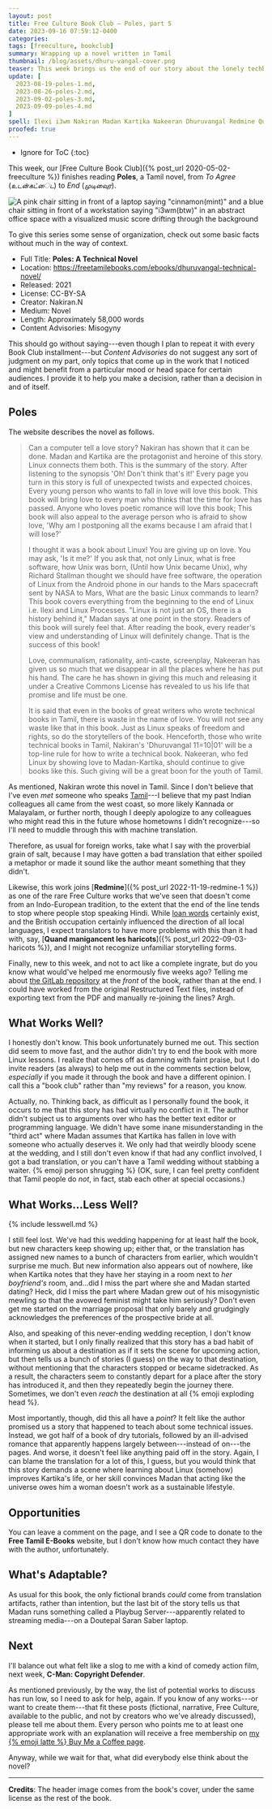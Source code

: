 ```yaml
---
layout: post
title: Free Culture Book Club — Poles, part 5
date: 2023-09-16 07:59:12-0400
categories:
tags: [freeculture, bookclub]
summary: Wrapping up a novel written in Tamil
thumbnail: /blog/assets/dhuru-vangal-cover.png
teaser: This week brings us the end of our story about the lonely techbro and his prey. Weddings ensue, and I feel so lost.
update: [
  2023-08-19-poles-1.md,
  2023-08-26-poles-2.md,
  2023-09-02-poles-3.md,
  2023-09-09-poles-4.md
]
spell: Ilexi i3wm Nakiran Madan Kartika Nakeeran Dhuruvangal Redmine Quand manigancent les techbro Playbug Doutepal
proofed: true
---
```


* Ignore for ToC
{:toc}

This week, our [Free Culture Book Club]({% post_url 2020-05-02-freeculture %}) finishes reading **Poles**, a Tamil novel, from *To Agree* (*உடன்கட்ைட*) to *End* (*முடிவுைர*).

![A pink chair sitting in front of a laptop saying "cinnamon(mint)" and a blue chair sitting in front of a workstation saying "i3wm(btw)" in an abstract office space with a visualized music score drifting through the background](/blog/assets/dhuru-vangal-cover.png "I have no idea what any of this means, but I now feel invested...")

To give this series some sense of organization, check out some basic facts without much in the way of context.

 * Full Title:  **Poles:  A Technical Novel**
 * Location:  <https://freetamilebooks.com/ebooks/dhuruvangal-technical-novel/>
 * Released:  2021
 * License:  CC-BY-SA
 * Creator:  Nakiran.N
 * Medium:  Novel
 * Length:  Approximately 58,000 words
 * Content Advisories:  Misogyny

This should go without saying---even though I plan to repeat it with every Book Club installment---but *Content Advisories* do not suggest any sort of judgment on my part, only topics that come up in the work that I noticed and might benefit from a particular mood or head space for certain audiences.  I provide it to help you make a decision, rather than a decision in and of itself.

## Poles

The website describes the novel as follows.

 > Can a computer tell a love story? Nakiran has shown that it can be done. Madan and Kartika are the protagonist and heroine of this story. Linux connects them both. This is the summary of the story. After listening to the synopsis 'Oh! Don't think that's it!' Every page you turn in this story is full of unexpected twists and expected choices. Every young person who wants to fall in love will love this book. This book will bring love to every man who thinks that the time for love has passed. Anyone who loves poetic romance will love this book; This book will also appeal to the average person who is afraid to show love, 'Why am I postponing all the exams because I am afraid that I will lose?'
 >
 > I thought it was a book about Linux! You are giving up on love. You may ask, 'Is it me?' If you ask that, not only Linux, what is free software, how Unix was born, (Until how Unix became Unix), why Richard Stallman thought we should have free software, the operation of Linux from the Android phone in our hands to the Mars spacecraft sent by NASA to Mars, What are the basic Linux commands to learn? This book covers everything from the beginning to the end of Linux i.e. Ilexi and Linux Processes. "Linux is not just an OS, there is a history behind it," Madan says at one point in the story. Readers of this book will surely feel that. After reading the book, every reader's view and understanding of Linux will definitely change. That is the success of this book!
 >
 > Love, communalism, rationality, anti-caste, screenplay, Nakeeran has given us so much that we disappear in all the places where he has put his hand. The care he has shown in giving this much and releasing it under a Creative Commons License has revealed to us his life that promise and life must be one.
 >
 > It is said that even in the books of great writers who wrote technical books in Tamil, there is waste in the name of love. You will not see any waste like that in this book. Just as Linux speaks of freedom and rights, so do the storytellers of the book. Henceforth, those who write technical books in Tamil, Nakiran's 'Dhuruvangal 11=10\|01' will be a top-line rule for how to write a technical book. Nakeeran, who fed Linux by showing love to Madan-Kartika, should continue to give books like this. Such giving will be a great boon for the youth of Tamil.

As mentioned, Nakiran wrote this novel in Tamil.  Since I don't believe that I've even *met* someone who speaks [Tamil](https://en.wikipedia.org/wiki/Tamil_language)---I believe that my past Indian colleagues all came from the west coast, so more likely Kannada or Malayalam, or further north, though I deeply apologize to any colleagues who might read this in the future whose hometowns I didn't recognize---so I'll need to muddle through this with machine translation.

Therefore, as usual for foreign works, take what I say with the proverbial grain of salt, because I may have gotten a bad translation that either spoiled a metaphor or made it sound like the author meant something that they didn't.

Likewise, this work joins [**Redmine**]({% post_url 2022-11-19-redmine-1 %}) as one of the rare Free Culture works that we've seen that doesn't come from an Indo-European tradition, to the extent that the end of the line tends to stop where people stop speaking Hindi.  While [loan words](https://en.wikipedia.org/wiki/Indo-Aryan_loanwords_in_Tamil) certainly exist, and the British occupation certainly influenced the direction of all local languages, I expect translators to have more problems with this than it had with, say, [**Quand manigancent les haricots**]({% post_url 2022-09-03-haricots %}), and I might not recognize unfamiliar storytelling forms.

Finally, new to this week, and not to act like a complete ingrate, but do you know what would've helped me enormously five weeks ago?  Telling me about [the GitLab <i class="fab fa-gitlab"></i> repository](https://gitlab.com/n.keeran.kpm/dhuruvangal) at the *front* of the book, rather than at the end.  I could have worked from the original Restructured Text files, instead of exporting text from the PDF and manually re-joining the lines?  Argh.

## What Works Well?

I honestly don't know.  This book unfortunately burned me out.  This section did seem to move fast, and the author didn't try to end the book with more Linux lessons.  I realize that comes off as damning with faint praise, but I do invite readers (as always) to help me out in the comments section below, *especially* if you made it through the book and have a different opinion.  I call this a "book club" rather than "my reviews" for a reason, you know.

Actually, no.  Thinking back, as difficult as I personally found the book, it occurs to me that this story has had virtually no conflict in it.  The author didn't subject us to arguments over who has the better text editor or programming language.  We didn't have some inane misunderstanding in the "third act" where Madan assumes that Kartika has fallen in love with someone who actually deserves it.  We only had that weirdly bloody scene at the wedding, and I still don't even know if that had any conflict involved, I got a bad translation, or you can't have a Tamil wedding without stabbing a waiter.  {% emoji person shrugging %}  (OK, sure, I can feel pretty confident that Tamil people do *not*, in fact, stab each other at special occasions.)

## What Works...Less Well?

{% include lesswell.md %}

I still feel lost.  We've had this wedding happening for at least half the book, but new characters keep showing up; either that, or the translation has assigned new names to a bunch of characters from earlier, which wouldn't surprise me much.  But new information also appears out of nowhere, like when Kartika notes that they have her staying in a room next to *her boyfriend's* room, and...did I miss the part where she and Madan started dating?  Heck, did I miss the part where Madan grew out of his misogynistic mewling so that the avowed feminist might take him seriously?  Don't even get me started on the marriage proposal that only barely and grudgingly acknowledges the preferences of the prospective bride at all.

Also, and speaking of this never-ending wedding reception, I don't know when it started, but I only finally realized that this story has a bad habit of informing us about a destination as if it sets the scene for upcoming action, but then tells us a bunch of stories (I guess) on the way to that destination, without mentioning that the characters stopped or became sidetracked.  As a result, the characters seem to constantly depart for a place after the story has introduced it, and then they repeatedly begin the journey there.  Sometimes, we don't even *reach* the destination at all {% emoji exploding head %}.

Most importantly, though, did this all have a *point*?  It felt like the author promised us a story that happened to teach about some technical issues.  Instead, we got half of a book of dry tutorials, followed by an ill-advised romance that apparently happens largely between---instead of on---the pages.  And worse, it doesn't feel like anything paid off in the story.  Again, I can blame the translation for a lot of this, I guess, but you would think that this story demands a scene where learning about Linux (somehow) improves Kartika's life, or her skill convinces Madan that acting like the universe owes him a woman doesn't work as a sustainable lifestyle.

## Opportunities

You can leave a comment on the page, and I see a QR code to donate to the **Free Tamil E-Books** website, but I don't know how much contact they have with the author, unfortunately.

## What's Adaptable?

As usual for this book, the only fictional brands *could* come from translation artifacts, rather than intention, but the last bit of the story tells us that Madan runs something called a Playbug Server---apparently related to streaming media---on a Doutepal Saran Saber laptop.

## Next

I'll balance out what felt like a slog to me with a kind of comedy action film, next week, **C-Man:  Copyright Defender**.

As mentioned previously, by the way, the list of potential works to discuss has run low, so I need to ask for help, again.  If you know of any works---or want to create them---that fit these posts (fictional, narrative, Free Culture, available to the public, and not by creators who we've already discussed), please tell me about them.  Every person who points me to at least one appropriate work with an explanation will receive a free membership on [my {% emoji latte %} Buy Me a Coffee page](https://buymeacoffee.com/jcolag).

Anyway, while we wait for that, what did everybody else think about the novel?

* * *

**Credits**:  The header image comes from the book's cover, under the same license as the rest of the book.
